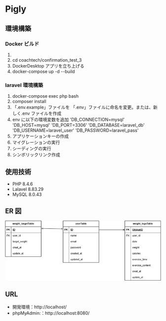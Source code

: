 # Pigly

## 環境構築

### Docker ビルド

1.
2. cd coachtech/confirmation_test_3
3. DockerDesktop アプリを立ち上げる
4. docker-compose up -d --build

### laravel 環境構築

1. docker-compose exec php bash
2. composer install
3. 「.env.example」ファイルを 「.env」ファイルに命名を変更。または、新しく.env ファイルを作成
4. env に以下の環境変数を追加
   'DB_CONNECTION=mysql'
   'DB_HOST=mysql'
   'DB_PORT=3306'
   'DB_DATABASE=laravel_db'
   'DB_USERNAME=laravel_user'
   'DB_PASSWORD=laravel_pass'
5. アプリケーションキーの作成
6. マイグレーションの実行
7. シーディングの実行
8. シンボリックリンク作成

## 使用技術

- PHP 8.4.6
- Lalavel 8.83.29
- MySQL 8.0.43

## ER 図

![ER図](er-diagrm.png)

## URL

- 開発環境：http://localhost/
- phpMyAdmin:：http://localhost:8080/
